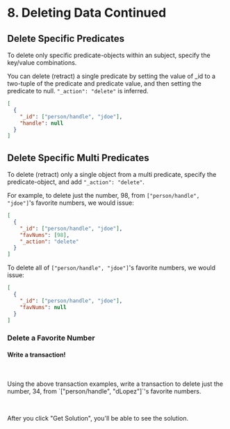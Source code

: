 # 8. Deleting Data Continued

## Delete Specific Predicates

To delete only specific predicate-objects within an subject, specify the key/value combinations.

You can delete (retract) a single predicate by setting the value of \_id to a two-tuple of the predicate and predicate value, and then setting the predicate to null. `"_action": "delete"` is inferred.

```json
[
  {
    "_id": ["person/handle", "jdoe"],
    "handle": null
  }
]
```

## Delete Specific Multi Predicates

To delete (retract) only a single object from a multi predicate, specify the predicate-object, and add `"_action": "delete"`.

For example, to delete just the number, 98, from `["person/handle", "jdoe"]`'s favorite numbers, we would issue:

```json
[
  {
    "_id": ["person/handle", "jdoe"],
    "favNums": [98],
    "_action": "delete"
  }
]
```

To delete all of `["person/handle", "jdoe"]`'s favorite numbers, we would issue:

```json
[
  {
    "_id": ["person/handle", "jdoe"],
    "favNums": null
  }
]
```

<div class="challenge">
<h3>Delete a Favorite Number</h3>
<h4>Write a transaction!</h4>
<br/>
<p>Using the above transaction examples, write a transaction to delete just the number, 34, from `["person/handle", "dLopez"]`'s favorite numbers.</p>
<br/>
<p>After you click "Get Solution", you'll be able to see the solution.</p>
</div>
<br/>
<br/>
